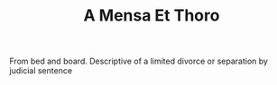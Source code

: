 ---
title: A Mensa Et Thoro
permalink: "/definitions/a-mensa-et-thoro.html"
body: From bed and board. Descriptive of a limited divorce or separation by judicial
  sentence
published_at: '2018-07-07'
layout: post
---